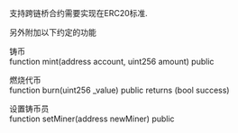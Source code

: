 支持跨链桥合约需要实现在ERC20标准.

另外附加以下约定的功能

铸币  
function mint(address account, uint256 amount) public

燃烧代币  
function burn(uint256 _value) public returns (bool success)

设置铸币员  
function setMiner(address newMiner) public  